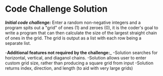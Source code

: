 # Code Challenge Solution

_**Initial code challenge:**_
Enter a random non-negative integers and a program spits out a "grid" of ones (1) and zeroes (0), it is the coder's goal to write a program that can then calculate the size of the largest straight chain of ones in the grid. The grid is output as a list with each row being a separate list.

-**Additional features not required by the challenge:**_
-Solution searches for horizontal, vertical, and diaganol chains.
-Solution allows user to enter custom grid size, rather than producing a square grid from input
-Solution returns index, direction, and length (to aid with very large grids)

